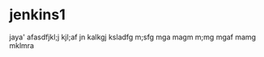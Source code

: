 # jenkins1
jaya'
afasdfjkl;j  kjl;af
jn
  kalkgj
   ksladfg
   m;sfg
   mga
   magm
   m;mg
   mgaf
   mamg
   mklmra
   

